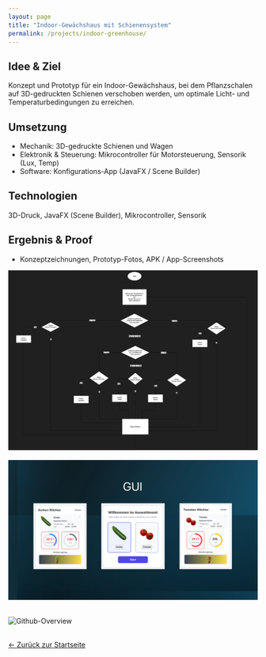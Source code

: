 ```yaml
---
layout: page
title: "Indoor-Gewächshaus mit Schienensystem"
permalink: /projects/indoor-greenhouse/
---
```



## Idee & Ziel
Konzept und Prototyp für ein Indoor-Gewächshaus, bei dem Pflanzschalen auf 3D-gedruckten Schienen verschoben werden, um optimale Licht- und Temperaturbedingungen zu erreichen.


## Umsetzung
- Mechanik: 3D-gedruckte Schienen und Wagen
- Elektronik & Steuerung: Mikrocontroller für Motorsteuerung, Sensorik (Lux, Temp)
- Software: Konfigurations-App (JavaFX / Scene Builder)


## Technologien
3D-Druck, JavaFX (Scene Builder), Mikrocontroller, Sensorik


## Ergebnis & Proof
- Konzeptzeichnungen, Prototyp-Fotos, APK / App-Screenshots

![Github-Overview](/assets/images/screenshot_PAP.PNG)
<br><br>
![Github-Overview](/assets/images/screenshot_garden_GUI.png)
<br><br>

![Github-Overview](/assets/images/picture_starship.JPG)
<br><br>



[← Zurück zur Startseite](/)
